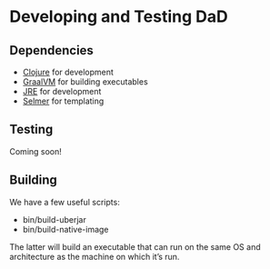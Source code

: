 <!--

WARNING WARNING WARNING

This file is AUTOMATICALLY generated from a template. If you change its contents,
your changes WILL be lost when the file is regenerated — so DON’T DO THAT.

SERIOUSLY.

Source template: <repo-root>/../doc/templates/dev/index.md

-->

# Developing and Testing DaD

## Dependencies

* [Clojure](https://clojure.org/) for development
* [GraalVM](https://en.wikipedia.org/wiki/GraalVM) for building executables
* [JRE](https://en.wikipedia.org/wiki/Java_virtual_machine#Java_Runtime_Environment) for development
* [Selmer](https://github.com/yogthos/Selmer) for templating

## Testing

Coming soon!

## Building

We have a few useful scripts:

* bin/build-uberjar
* bin/build-native-image

The latter will build an executable that can run on the same OS and architecture as the machine on
which it’s run.

